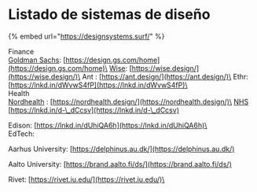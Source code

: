 # Listado de sistemas de diseño

{% embed url="https://designsystems.surf/" %}

Finance\
[Goldman Sachs](https://www.linkedin.com/company/goldman-sachs/): [https://design.gs.com/home](https://design.gs.com/home)\
[Wise](https://www.linkedin.com/company/wiseaccount/): [https://wise.design/](https://wise.design/)\
Ant : [https://ant.design/](https://ant.design/)\
Ethr: [https://lnkd.in/dWvwS4fP](https://lnkd.in/dWvwS4fP)\
\
Health\
[Nordhealth](https://www.linkedin.com/company/nordhealth/) : [https://nordhealth.design/](https://nordhealth.design/)\
[NHS](https://www.linkedin.com/company/nhs/) [https://lnkd.in/d-\_dCcsv](https://lnkd.in/d-\_dCcsv)

Edison: [https://lnkd.in/dUhiQA6h](https://lnkd.in/dUhiQA6h)\
\
EdTech:

Aarhus University: [https://delphinus.au.dk/](https://delphinus.au.dk/)

Aalto University: [https://brand.aalto.fi/ds/](https://brand.aalto.fi/ds/)

Rivet: [https://rivet.iu.edu/](https://rivet.iu.edu/)\
